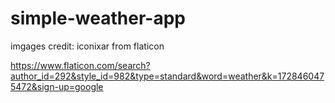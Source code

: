# simple-weather-app

imgages credit: iconixar from flaticon

https://www.flaticon.com/search?author_id=292&style_id=982&type=standard&word=weather&k=1728460475472&sign-up=google
